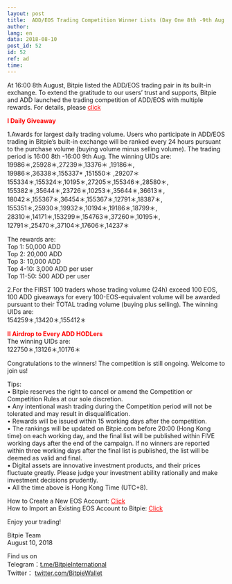 ```yaml
---
layout: post
title:  ADD/EOS Trading Competition Winner Lists (Day One 8th -9th Aug.)
author: 
lang: en
data: 2018-08-10
post_id: 52
id: 52
ref: ad
time: 
---
```


At 16:00 8th August, Bitpie listed the ADD/EOS trading pair in its built-in exchange. To extend the gratitude to our users’ trust and supports, Bitpie and ADD launched the trading competition of ADD/EOS with multiple rewards. For details, please <a href=" https://bitpie.com/2018-08-06/addeos-trading-competition-note-en
" target="_blank" style="color:red">click</a>

<strong style="color:red">I Daily Giveaway</strong>

1.Awards for largest daily trading volume. Users who participate in ADD/EOS trading in Bitpie’s built-in exchange will be ranked every 24 hours pursuant to the purchase volume (buying volume minus selling volume). The trading period is 16:00 8th -16:00 9th Aug.
The winning UIDs are:<br/>
19986＊,25928＊,27239＊,13376＊ ,19186＊,<br/>
19986＊,36338＊,155337* ,151550＊ ,29207＊ <br/>
155334＊,155324＊,10195＊,27205＊,155346＊,28580＊,<br/>
155382＊,35644＊,23726＊,10253＊,35644＊,36613＊,<br/>
18042＊,155367＊,36454＊,155367＊,12791＊,18387＊,<br/>
155351＊,25930＊,19932＊,10194＊,19186＊,18799＊,<br/>
28310＊,14171＊,153299＊,154763＊,37260＊,10195＊,<br/>
12791＊,25470＊,37104＊,17606＊,14237＊<br/>


The rewards are:<br/>
Top 1: 50,000 ADD<br/>
Top 2: 20,000 ADD<br/>
Top 3: 10,000 ADD<br/>
Top 4-10: 3,000 ADD per user<br/>
Top 11-50: 500 ADD per user<br/>


2.For the FIRST 100 traders whose trading volume (24h) exceed 100 EOS, 100 ADD giveaways for every 100-EOS-equivalent volume will be awarded pursuant to their TOTAL trading volume (buying plus selling).
The winning UIDs are:<br>
154259＊,13420＊,155412＊ 

<strong style="color:red">II Airdrop to Every ADD HODLers</strong><br/>
The winning UIDs are:<br/>
122750＊,13126＊,10176＊




Congratulations to the winners! The competition is still ongoing. Welcome to join us!<br/>


Tips:<br/>
• Bitpie reserves the right to cancel or amend the Competition or Competition Rules at our sole discretion.<br/>
• Any intentional wash trading during the Competition period will not be tolerated and may result in disqualification.<br/>
• Rewards will be issued within 15 working days after the competition.<br/>
• The rankings will be updated on Bitpie.com before 20:00 (Hong Kong time) on each working day, and the final list will be published within FIVE working days after the end of the campaign. If no winners are reported within three working days after the final list is published, the list will be deemed as valid and final.<br/>
• Digital assets are innovative investment products, and their prices fluctuate greatly. Please judge your investment ability rationally and make investment decisions prudently.<br/>
• All the time above is Hong Kong Time (UTC+8).<br/>


How to Create a New EOS Account: <a href="http://docs.bitpie.com/en/latest/eosaccount/index.html" target="_blank" style="color:red">Click</a><br/>
How to Import an Existing EOS Account to Bitpie: <a href="http://docs.bitpie.com/en/latest/privateKeyImport/index.html" target="_blank" style="color:red">Click</a>


Enjoy your trading!


Bitpie Team<br/>
August 10, 2018

Find us on<br/>
Telegram：<a href="https://t.me/BitpieInternational" target="_blank">t.me/BitpieInternational</a><br/>
Twitter： <a href="https://twitter.com/BitpieWallet" target="_blank">twitter.com/BitpieWallet</a>
